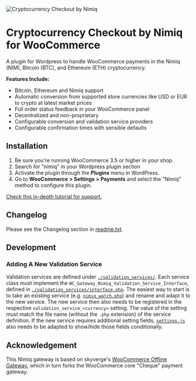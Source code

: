 ![Cryptocurrency Checkout by Nimiq](https://raw.githubusercontent.com/nimiq/woocommerce-gateway-nimiq/master/.wordpress-org/banner-1544x500.png)

# Cryptocurrency Checkout by Nimiq for WooCommerce

A plugin for Wordpress to handle WooCommerce payments in the Nimiq (NIM), Bitcoin (BTC), and Ethereum (ETH) cryptocurrency.

**Features Include:**

* Bitcoin, Ethereum and Nimiq support
* Automatic conversion from supported store currencies like USD or EUR to crypto at latest market prices
* Full order status feedback in your WooCommerce panel
* Decentralized and non-proprietary
* Configurable conversion and validation service providers
* Configurable confirmation times with sensible defaults

## Installation

1. Be sure you're running WooCommerce 3.5 or higher in your shop.
2. Search for "nimiq" in your Wordpress plugin section
3. Activate the plugin through the **Plugins** menu in WordPress.
4. Go to **WooCommerce &gt; Settings &gt; Payments** and select the "Nimiq" method to configure this plugin.

[Check this in-depth tutorial for support.](https://nimiq.github.io/tutorials/wordpress-payment-plugin-installation)

## Changelog

Please see the Changelog section in [readme.txt](readme.txt).

## Development

### Adding A New Validation Service

Validation services are defined under [`./validation_services/`](./validation_services/). Each service class must implement the `WC_Gateway_Nimiq_Validation_Service_Interface`, defined in [`./validation_services/interface.php`](./validation_services/interface.php). The easiest way to start is to take an existing service (e.g. [`nimiq_watch.php`](./validation_services/nimiq_watch.php)) and rename and adapt it to the new service. The new service then also needs to be registered in the respective `validation_service_<currency>` setting. The value of the setting must match the file name (without the `.php` extension) of the service definition. If the new service requires additional setting fields, [`settings.js`](./js/settings.js) also needs to be adapted to show/hide those fields conditionally.

## Acknowledgement

This Nimiq gateway is based on skyverge's [WooCommerce Offline Gateway](https://github.com/bekarice/woocommerce-gateway-offline), which in turn forks the WooCommerce core "Cheque" payment gateway.
